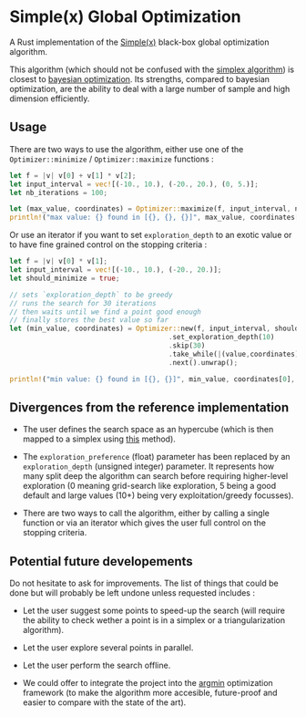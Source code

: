 # Simple(x) Global Optimization

A Rust implementation of the [Simple(x)](https://github.com/chrisstroemel/Simple) black-box global optimization algorithm.

This algorithm (which should not be confused with the [simplex algorithm](https://en.wikipedia.org/wiki/Simplex_algorithm)) is closest to [bayesian optimization](https://en.wikipedia.org/wiki/Bayesian_optimization).
Its strengths, compared to bayesian optimization, are the ability to deal with a large number of sample and high dimension efficiently.

## Usage

There are two ways to use the algorithm, either use one of the `Optimizer::minimize` / `Optimizer::maximize` functions :

```rust
let f = |v| v[0] + v[1] * v[2];
let input_interval = vec![(-10., 10.), (-20., 20.), (0, 5.)];
let nb_iterations = 100;

let (max_value, coordinates) = Optimizer::maximize(f, input_interval, nb_iterations);
println!("max value: {} found in [{}, {}, {}]", max_value, coordinates[0], coordinates[1], coordinates[2]);
```

Or use an iterator if you want to set `exploration_depth` to an exotic value or to have fine grained control on the stopping criteria :

```rust
let f = |v| v[0] * v[1];
let input_interval = vec![(-10., 10.), (-20., 20.)];
let should_minimize = true;

// sets `exploration_depth` to be greedy
// runs the search for 30 iterations
// then waits until we find a point good enough
// finally stores the best value so far
let (min_value, coordinates) = Optimizer::new(f, input_interval, should_minimize)
                                       .set_exploration_depth(10)
                                       .skip(30)
                                       .take_while(|(value,coordinates)| value > 1. )
                                       .next().unwrap();

println!("min value: {} found in [{}, {}]", min_value, coordinates[0], coordinates[1]);
```

## Divergences from the reference implementation

- The user defines the search space as an hypercube (which is then mapped to a simplex using [this](https://math.stackexchange.com/a/385071/495073) method).

- The `exploration_preference` (float) parameter has been replaced by an `exploration_depth` (unsigned integer) parameter.
It represents how many split deep the algorithm can search before requiring higher-level exploration (0 meaning grid-search like exploration, 5 being a good default and large values (10+) being very exploitation/greedy focusses).

- There are two ways to call the algorithm, either by calling a single function or via an iterator which gives the user full control on the stopping criteria.

## Potential future developements

Do not hesitate to ask for improvements. The list of things that could be done but will probably be left undone unless requested includes :

- Let the user suggest some points to speed-up the search (will require the ability to check wether a point is in a simplex or a triangularization algorithm).

- Let the user explore several points in parallel.

- Let the user perform the search offline.

- We could offer to integrate the project into the [argmin](https://docs.rs/argmin/0.2.4/argmin/) optimization framework (to make the algorithm more accesible, future-proof and easier to compare with the state of the art).
